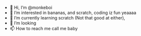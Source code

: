 - 👋 Hi, I’m @monkeboi
- 👀 I’m interested in bananas, and scratch, coding iz fun yeaaaa
- 🌱 I’m currently learning scratch (Not that good at either), 
- 💞️ I’m looking
- 📫 How to reach me call me baby
<!---
JJCgits/JJCgits is a ✨ special ✨ repository because its `README.md` (this file) appears on your GitHub profile.
You can click the Preview link to take a look at your changes.
--->
